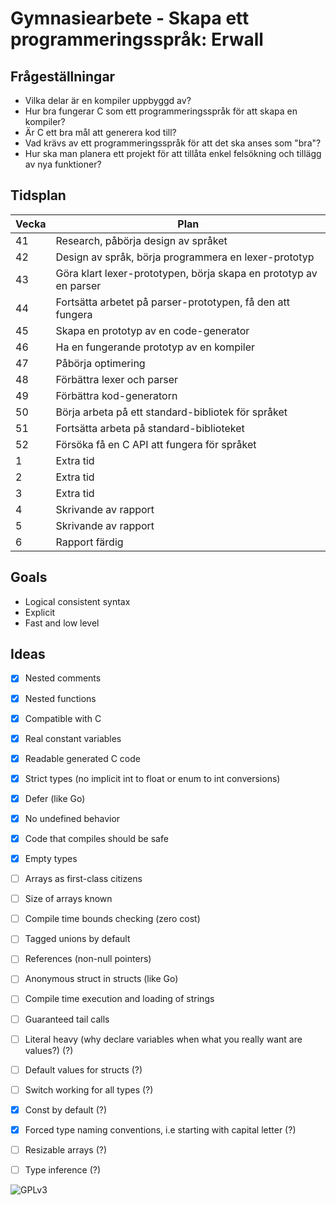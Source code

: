 # Gymnasiearbete - Skapa ett programmeringsspråk: Erwall

## Frågeställningar

* Vilka delar är en kompiler uppbyggd av?
* Hur bra fungerar C som ett programmeringsspråk för att skapa en kompiler?
* Är C ett bra mål att generera kod till?
* Vad krävs av ett programmeringsspråk för att det ska anses som "bra"?
* Hur ska man planera ett projekt för att tillåta enkel felsökning och tillägg \
  av nya funktioner?

## Tidsplan

| Vecka	| Plan																|
|-------|-------------------------------------------------------------------|
| 41	| Research, påbörja design av språket								|
| 42	| Design av språk, börja programmera en lexer-prototyp				| 
| 43	| Göra klart lexer-prototypen, börja skapa en prototyp av en parser	|
| 44	| Fortsätta arbetet på parser-prototypen, få den att fungera		|	
| 45	| Skapa en prototyp av en code-generator							|
| 46	| Ha en fungerande prototyp av en kompiler							|
| 47	| Påbörja optimering												|
| 48	| Förbättra lexer och parser										|
| 49	| Förbättra kod-generatorn											|
| 50	| Börja arbeta på ett standard-bibliotek för språket				|
| 51	| Fortsätta arbeta på standard-biblioteket							|
| 52	| Försöka få en C API att fungera för språket						|
| 1		| Extra tid															|
| 2     | Extra tid															|
| 3		| Extra tid															|
| 4		| Skrivande av rapport												|
| 5		| Skrivande av rapport												|
| 6		| Rapport färdig													|

## Goals

* Logical consistent syntax
* Explicit
* Fast and low level

## Ideas

* [x] Nested comments
* [x] Nested functions
* [x] Compatible with C
* [x] Real constant variables
* [x] Readable generated C code
* [x] Strict types (no implicit int to float or enum to int conversions)
* [x] Defer (like Go)
* [x] No undefined behavior
* [x] Code that compiles should be safe
* [x] Empty types
* [ ] Arrays as first-class citizens
* [ ] Size of arrays known
* [ ] Compile time bounds checking (zero cost)
* [ ] Tagged unions by default
* [ ] References (non-null pointers)
* [ ] Anonymous struct in structs (like Go)
* [ ] Compile time execution and loading of strings
* [ ] Guaranteed tail calls

* [ ] Literal heavy (why declare variables when what you really want are \
      values?) (?)
* [ ] Default values for structs (?)
* [ ] Switch working for all types (?)
* [x] Const by default (?)
* [x] Forced type naming conventions, i.e starting with capital letter (?)
* [ ] Resizable arrays (?)
* [ ] Type inference (?)

![](http://www.gnu.org/graphics/gplv3-127x51.png "GPLv3")
